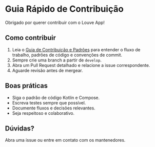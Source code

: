 # Guia Rápido de Contribuição

Obrigado por querer contribuir com o Louve App!

## Como contribuir

1. Leia o [Guia de Contribuição e Padrões](docs/6.%20Guia%20de%20Contribui%C3%A7%C3%A3o%20e%20Padr%C3%B5es.MD) para entender o fluxo de trabalho, padrões de código e convenções de commit.
2. Sempre crie uma branch a partir de `develop`.
3. Abra um Pull Request detalhado e relacione a issue correspondente.
4. Aguarde revisão antes de mergear.

## Boas práticas
- Siga o padrão de código Kotlin e Compose.
- Escreva testes sempre que possível.
- Documente fluxos e decisões relevantes.
- Seja respeitoso e colaborativo.

## Dúvidas?
Abra uma issue ou entre em contato com os mantenedores. 